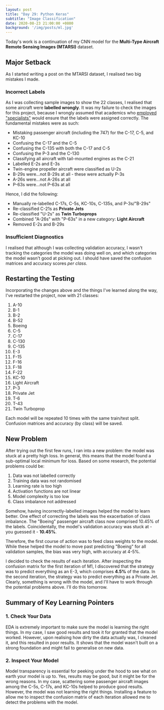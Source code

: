 ```yaml
---
layout: post
title: "Day 29: Python Keras"
subtitle: "Image Classification"
date: 2020-08-23 21:00:00 +0800
background: '/img/posts/ml.jpg'
---
```


Today's work is a continuation of my CNN model for the **Multi-Type Aircraft Remote Sensing Images (MTARSI)** dataset.

## Major Setback
As I started writing a post on the MTARSI dataset, I realised two big mistakes I made.

### Incorrect Labels
As I was collecting sample images to show the 22 classes, I realised that some aircraft were **labelled wrongly**. It was my failure to check the images for this project, because I wrongly assumed that academics who [employed "specialists"]((https://zenodo.org/record/3464319#.X0IjpcgzaUk)) would ensure that the labels were assigned correctly. The fundamental mistakes were as such:

* Mistaking passenger aircraft (including the 747) for the C-17, C-5, and KC-10
* Confusing the C-17 and the C-5
* Confusing the C-135 with both the C-17 and C-5
* Confusing the P-3 and the C-130
* Classifying all aircraft with tail-mounted engines as the C-21
* Labelled E-2s and E-3s
* Twin-engine propeller aircraft were classified as U-2s
* B-29s were...not B-29s at all - these were actually P-3s
* A-26s were...not A-26s at all
* P-63s were...not P-63s at all

Hence, I did the following:

* Manually re-labelled C-17s, C-5s, KC-10s, C-135s, and P-3s/"B-29s"
* Re-classified C-21s as **Private Jets**
* Re-classified "U-2s" as **Twin Turboprops**
* Combined "A-26s" with "P-63s" in a new category: **Light Aircraft**
* Removed E-2s and B-29s

### Insufficient Diagnostics
I realised that although I was collecting validation accuracy, I wasn't tracking the categories the model was doing well on, and which categories the model wasn't good at picking out. I should have saved the confusion matrices and accuracy scores *per class*.

## Restarting the Testing
Incorporating the changes above and the things I've learned along the way, I've restarted the project, now with 21 classes:

1. A-10
2. B-1
3. B-2
4. B-52
5. Boeing
6. C-5
7. C-17
8. C-130
9. C-135
10. E-3
11. F-15
12. F-16
13. F-18
14. F-22
15. KC-10
16. Light Aircraft
17. P-3
18. Private Jet
19. T-6
20. T-43
21. Twin Turboprop

Each model will be repeated 10 times with the same train/test split. Confusion matrices and accuracy (by class) will be saved.

## New Problem
After trying out the first few runs, I ran into a new problem: the model was stuck at a pretty high loss. In general, this means that the model found a sub-optimal local minimum for loss. Based on some research, the potential problems could be:

1. Data was not labelled correctly
2. Training data was not randomised
3. Learning rate is too high
4. Activation functions are not linear
5. Model complexity is too low
6. Class imbalance not addressed

Somehow, having incorrectly-labelled images helped the model to learn better. One effect of correcting the labels was the exacerbation of class imbalance. The "Boeing" passenger aircraft class now comprised 10.45% of the labels. Coincidentally, the model's validation accuracy was stuck at - you guessed it - **10.45%**.

Therefore, the first course of action was to feed class weights to the model. While these helped the model to move past predicting "Boeing" for all validation samples, the bias was very high, with accuracy at 4-5%.

I decided to check the results of each iteration. After inspecting the confusion matrix for the first iteration of M1, I discovered that the strategy was to predict everything as an E-3, which comprises **4.5%** of the data. In the second iteration, the strategy was to predict everything as a Private Jet. Clearly, something is wrong with the model, and I'll have to work through the potential problems above. I'll do this tomorrow.

## Summary of Key Learning Pointers

### 1. Check Your Data
EDA is extremely important to make sure the model is learning the right things. In my case, I saw good results and took it for granted that the model worked. However, upon realising how dirty the data actually was, I cleaned it, and this resulted in poor results. It shows that the model wasn't built on a strong foundation and might fail to generalise on new data.

### 2. Inspect Your Model
Model transparency is essential for peeking under the hood to see what on earth your model is up to. Yes, results may be good, but it might be for the wrong reasons. In my case, scattering some passenger aircraft images among the C-5s, C-17s, and KC-10s helped to produce good results. However, the model was not learning the right things. Installing a feature to allow me to inspect the confusion matrix of each iteration allowed me to detect the problems with the model.